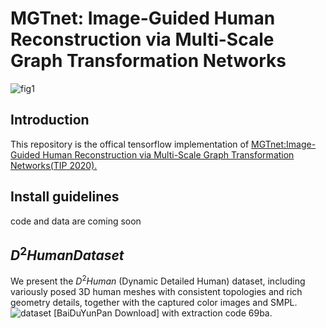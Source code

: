 # MGTnet: Image-Guided Human Reconstruction via Multi-Scale Graph Transformation Networks

![fig1](https://github.com/1020244018/MGTnet/blob/main/assert/fig1.jpg)
## Introduction
This repository is the offical tensorflow implementation of [MGTnet:Image-Guided Human Reconstruction via Multi-Scale Graph Transformation Networks(TIP 2020).](http://cic.tju.edu.cn/faculty/likun/projects/MGTnet/index.html)

## Install guidelines
code and data are coming soon
## $D^2Human Dataset$
We present the $D^2Human$ (Dynamic Detailed Human) dataset, including variously posed 3D human meshes with consistent topologies and rich geometry details, together with the captured color images and SMPL.
![dataset](https://github.com/1020244018/MGTnet/blob/main/assert/datasets.jpg)
[BaiDuYunPan Download] with extraction code 69ba.
